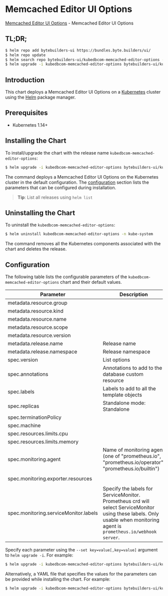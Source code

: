# Memcached Editor UI Options

[Memcached Editor UI Options](https://byte.builders) - Memcached Editor UI Options

## TL;DR;

```bash
$ helm repo add bytebuilders-ui https://bundles.byte.builders/ui/
$ helm repo update
$ helm search repo bytebuilders-ui/kubedbcom-memcached-editor-options --version=v0.4.17
$ helm upgrade -i kubedbcom-memcached-editor-options bytebuilders-ui/kubedbcom-memcached-editor-options -n kube-system --create-namespace --version=v0.4.17
```

## Introduction

This chart deploys a Memcached Editor UI Options on a [Kubernetes](http://kubernetes.io) cluster using the [Helm](https://helm.sh) package manager.

## Prerequisites

- Kubernetes 1.14+

## Installing the Chart

To install/upgrade the chart with the release name `kubedbcom-memcached-editor-options`:

```bash
$ helm upgrade -i kubedbcom-memcached-editor-options bytebuilders-ui/kubedbcom-memcached-editor-options -n kube-system --create-namespace --version=v0.4.17
```

The command deploys a Memcached Editor UI Options on the Kubernetes cluster in the default configuration. The [configuration](#configuration) section lists the parameters that can be configured during installation.

> **Tip**: List all releases using `helm list`

## Uninstalling the Chart

To uninstall the `kubedbcom-memcached-editor-options`:

```bash
$ helm uninstall kubedbcom-memcached-editor-options -n kube-system
```

The command removes all the Kubernetes components associated with the chart and deletes the release.

## Configuration

The following table lists the configurable parameters of the `kubedbcom-memcached-editor-options` chart and their default values.

|               Parameter               |                                                                                Description                                                                                |                          Default                          |
|---------------------------------------|---------------------------------------------------------------------------------------------------------------------------------------------------------------------------|-----------------------------------------------------------|
| metadata.resource.group               |                                                                                                                                                                           | <code>kubedb.com</code>                                   |
| metadata.resource.kind                |                                                                                                                                                                           | <code>Memcached</code>                                    |
| metadata.resource.name                |                                                                                                                                                                           | <code>memcacheds</code>                                   |
| metadata.resource.scope               |                                                                                                                                                                           | <code>Namespaced</code>                                   |
| metadata.resource.version             |                                                                                                                                                                           | <code>v1alpha2</code>                                     |
| metadata.release.name                 | Release name                                                                                                                                                              | <code>""</code>                                           |
| metadata.release.namespace            | Release namespace                                                                                                                                                         | <code>""</code>                                           |
| spec.version                          | List options                                                                                                                                                              | <code>1.5.4-v1</code>                                     |
| spec.annotations                      | Annotations to add to the database custom resource                                                                                                                        | <code>{}</code>                                           |
| spec.labels                           | Labels to add to all the template objects                                                                                                                                 | <code>{}</code>                                           |
| spec.replicas                         | Standalone mode: Standalone                                                                                                                                               | <code>1</code>                                            |
| spec.terminationPolicy                |                                                                                                                                                                           | <code>WipeOut</code>                                      |
| spec.machine                          |                                                                                                                                                                           | <code>""</code>                                           |
| spec.resources.limits.cpu             |                                                                                                                                                                           | <code>500m</code>                                         |
| spec.resources.limits.memory          |                                                                                                                                                                           | <code>1Gi</code>                                          |
| spec.monitoring.agent                 | Name of monitoring agent (one of "prometheus.io", "prometheus.io/operator", "prometheus.io/builtin")                                                                      | <code>prometheus.io/operator</code>                       |
| spec.monitoring.exporter.resources    |                                                                                                                                                                           | <code>{"requests":{"cpu":"100m","memory":"128Mi"}}</code> |
| spec.monitoring.serviceMonitor.labels | Specify the labels for ServiceMonitor. Prometheus crd will select ServiceMonitor using these labels. Only usable when monitoring agent is `prometheus.io/webhook server`. | <code>{}</code>                                           |


Specify each parameter using the `--set key=value[,key=value]` argument to `helm upgrade -i`. For example:

```bash
$ helm upgrade -i kubedbcom-memcached-editor-options bytebuilders-ui/kubedbcom-memcached-editor-options -n kube-system --create-namespace --version=v0.4.17 --set metadata.resource.group=kubedb.com
```

Alternatively, a YAML file that specifies the values for the parameters can be provided while
installing the chart. For example:

```bash
$ helm upgrade -i kubedbcom-memcached-editor-options bytebuilders-ui/kubedbcom-memcached-editor-options -n kube-system --create-namespace --version=v0.4.17 --values values.yaml
```
